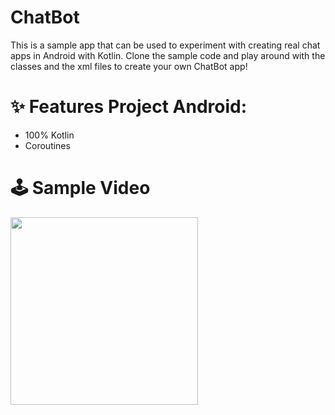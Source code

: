 # ChatBot

This is a sample app that can be used to experiment with creating real chat apps in Android with Kotlin.
Clone the sample code and play around with the classes and the xml files to create your own ChatBot app!


# ✨ Features Project Android:
- 100% Kotlin
- Coroutines

# 🕹 Sample Video
<img src="https://user-images.githubusercontent.com/41232970/116807793-cd42e480-ab3d-11eb-8d42-950401b085dd.gif" width="300"/>
